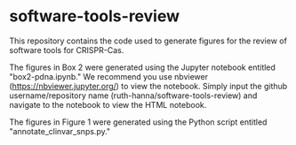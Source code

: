 # software-tools-review
This repository contains the code used to generate figures for the review of software tools for CRISPR-Cas.

The figures in Box 2 were generated using the Jupyter notebook entitled "box2-pdna.ipynb." We recommend you use nbviewer (https://nbviewer.jupyter.org/) to view the notebook. Simply input the github username/repository name (ruth-hanna/software-tools-review) and navigate to the notebook to view the HTML notebook.

The figures in Figure 1 were generated using the Python script entitled "annotate_clinvar_snps.py." 
